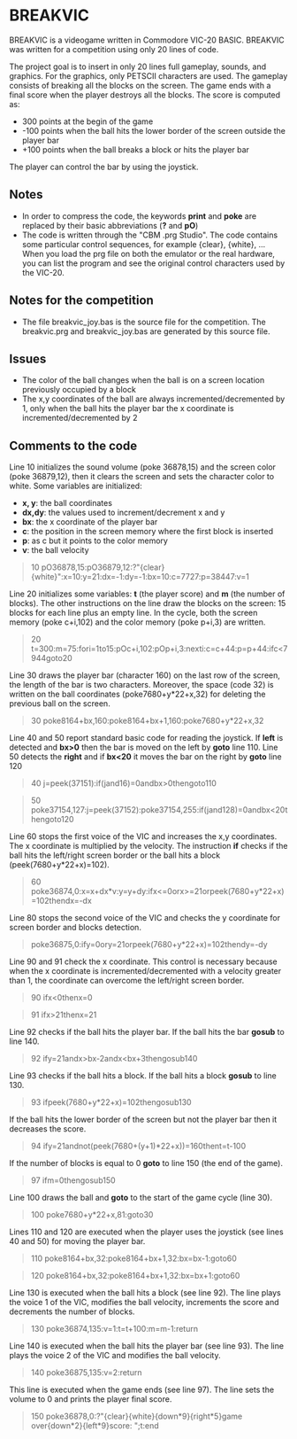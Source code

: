 BREAKVIC
===========
BREAKVIC is a videogame written in Commodore VIC-20 BASIC. BREAKVIC was written for a competition using only 20 lines of code.

The project goal is to insert in only 20 lines full gameplay, sounds, and graphics.
For the graphics, only PETSCII characters are used. The gameplay consists of breaking all the blocks on the screen. The game ends with a final score when the player destroys all the blocks.
The score is computed as:
* 300 points at the begin of the game
* -100 points when the ball hits the lower border of the screen outside the player bar
* +100 points when the ball breaks a block or hits the player bar

The player can control the bar by using the joystick.

Notes
--------
* In order to compress the code, the keywords **print** and **poke** are replaced by their basic abbreviations (**?** and **pO**)
* The code is written through the "CBM .prg Studio". The code contains some particular control sequences, for example {clear}, {white}, ...
When you load the prg file on both the emulator or the real hardware, you can list the program and see the original control characters used by the VIC-20.

Notes for the competition
----------------------------
* The file breakvic_joy.bas is the source file for the competition. The breakvic.prg and breakvic_joy.bas are generated by this source file.

Issues
---------
* The color of the ball changes when the ball is on a screen location previously occupied by a block
* The x,y coordinates of the ball are always incremented/decremented by 1, only when the ball hits the player bar the x coordinate is incremented/decremented by 2

Comments to the code
-----------------------
Line 10 initializes the sound volume (poke 36878,15) and the screen color (poke 36879,12), then it clears the screen and sets the character color to white. Some variables are initialized:
* **x, y**: the ball coordinates
* **dx,dy**: the values used to increment/decrement x and y
* **bx**: the x coordinate of the player bar
* **c**: the position in the screen memory where the first block is inserted
* **p**: as c but it points to the color memory
* **v**: the ball velocity

> 10 pO36878,15:pO36879,12:?"{clear}{white}":x=10:y=21:dx=-1:dy=-1:bx=10:c=7727:p=38447:v=1

Line 20 initializes some variables: **t** (the player score) and **m** (the number of blocks). The other instructions on the line draw the blocks on the screen: 15 blocks for each line plus an empty line. In the cycle, both the screen memory (poke c+i,102) and the color memory (poke p+i,3) are written.

> 20 t=300:m=75:fori=1to15:pOc+i,102:pOp+i,3:nexti:c=c+44:p=p+44:ifc<7944goto20

Line 30 draws the player bar (character 160) on the last row of the screen, the length of the bar is two characters. Moreover, the space (code 32) is written on the ball coordinates (poke7680+y\*22+x,32) for deleting the previous ball on the screen.

> 30 poke8164+bx,160:poke8164+bx+1,160:poke7680+y\*22+x,32

Line 40 and 50 report standard basic code for reading the joystick. If **left** is detected and **bx>0** then the bar is moved on the left by **goto** line 110. Line 50 detects the **right** and if **bx<20** it moves the bar on the right by **goto** line 120

> 40 j=peek(37151):if(jand16)=0andbx>0thengoto110

> 50 poke37154,127:j=peek(37152):poke37154,255:if(jand128)=0andbx<20thengoto120

Line 60 stops the first voice of the VIC and increases the x,y coordinates. The x coordinate is multiplied by the velocity. The instruction **if** checks if the ball hits the left/right screen border or the ball hits a block (peek(7680+y\*22+x)=102).

> 60 poke36874,0:x=x+dx\*v:y=y+dy:ifx<=0orx>=21orpeek(7680+y\*22+x)=102thendx=-dx

Line 80 stops the second voice of the VIC and checks the y coordinate for screen border and blocks detection.

> poke36875,0:ify=0ory=21orpeek(7680+y\*22+x)=102thendy=-dy

Line 90 and 91 check the x coordinate. This control is necessary because when the x coordinate is incremented/decremented with a velocity greater than 1, the coordinate can overcome the left/right screen border.

> 90 ifx<0thenx=0

>91 ifx>21thenx=21

Line 92 checks if the ball hits the player bar. If the ball hits the bar **gosub** to line 140.

>92 ify=21andx>bx-2andx<bx+3thengosub140

Line 93 checks if the ball hits a block. If the ball hits a block **gosub** to line 130.

>93 ifpeek(7680+y\*22+x)=102thengosub130

If the ball hits the lower border of the screen but not the player bar then it decreases the score.

> 94 ify=21andnot(peek(7680+(y+1)\*22+x))=160thent=t-100

If the number of blocks is equal to 0 **goto** to line 150 (the end of the game).

> 97 ifm=0thengosub150

Line 100 draws the ball and **goto** to the start of the game cycle (line 30).

> 100 poke7680+y\*22+x,81:goto30

Lines 110 and 120 are executed when the player uses the joystick (see lines 40 and 50) for moving the player bar.

> 110 poke8164+bx,32:poke8164+bx+1,32:bx=bx-1:goto60

> 120 poke8164+bx,32:poke8164+bx+1,32:bx=bx+1:goto60

Line 130 is executed when the ball hits a block (see line 92). The line plays the voice 1 of the VIC, modifies the ball velocity, increments the score and decrements the number of blocks.

> 130 poke36874,135:v=1:t=t+100:m=m-1:return

Line 140 is executed when the ball hits the player bar (see line 93). The line plays the voice 2 of the VIC and modifies the ball velocity.

> 140 poke36875,135:v=2:return

This line is executed when the game ends (see line 97). The line sets the volume to 0 and prints the player final score.

> 150 poke36878,0:?"{clear}{white}{down\*9}{right\*5}game over{down\*2}{left\*9}score: ";t:end
